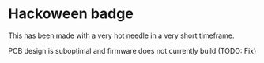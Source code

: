 # Hackoween badge

This has been made with a very hot needle in a very short timeframe.

PCB design is suboptimal and firmware does not currently build (TODO: Fix)
